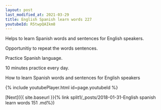 ```yaml
---
layout: post
last_modified_at: 2021-03-29
title: English Spanish learn words 227 
youtubeId: R5twpQAIkm8
---
```

 
 
Helps to learn Spanish words and sentences for English speakers.

Opportunitiy to repeat the words sentences. 

Practice Spanish language. 
 
10 minutes practice every day. 
 
How to learn Spanish words and sentences for English speakers 
 
{% include youtubePlayer.html id=page.youtubeId %}
 
 
[Next]({{ site.baseurl }}{% link  split1/_posts/2018-01-31-English spanish learn words 151 .md%})
 
